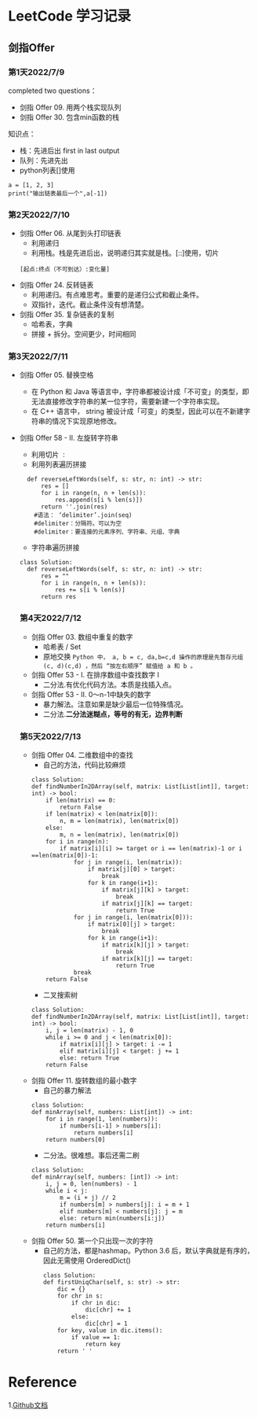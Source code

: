 # LeetCode 学习记录
## 剑指Offer
### 第1天2022/7/9
completed two questions：
- 剑指 Offer 09. 用两个栈实现队列
- 剑指 Offer 30. 包含min函数的栈

知识点：
- 栈：先进后出 first in last output  
- 队列：先进先出
- python列表[]使用
```
a = [1, 2, 3]
print("输出链表最后一个",a[-1])
```

### 第2天2022/7/10
- 剑指 Offer 06. 从尾到头打印链表
  - 利用递归
  - 利用栈。栈是先进后出，说明递归其实就是栈。[::]使用，切片
  ```
  [起点:终点（不可到达）:变化量]
  ```
- 剑指 Offer 24. 反转链表
  - 利用递归。有点难思考。重要的是递归公式和截止条件。
  - 双指针，迭代。截止条件没有想清楚。
- 剑指 Offer 35. 复杂链表的复制
  - 哈希表，字典
  - 拼接 + 拆分。空间更少，时间相同

### 第3天2022/7/11
- 剑指 Offer 05. 替换空格
  - 在 Python 和 Java 等语言中，字符串都被设计成「不可变」的类型，即无法直接修改字符串的某一位字符，需要新建一个字符串实现。
  - 在 C++ 语言中， string 被设计成「可变」的类型，因此可以在不新建字符串的情况下实现原地修改。   
- 剑指 Offer 58 - II. 左旋转字符串
  - 利用切片 `：`
  - 利用列表遍历拼接
  ```class Solution:
    def reverseLeftWords(self, s: str, n: int) -> str:
        res = []
        for i in range(n, n + len(s)):
            res.append(s[i % len(s)])
        return ''.join(res)
      #语法： ‘delimiter’.join(seq)
      #delimiter：分隔符。可以为空
      #delimiter：要连接的元素序列、字符串、元组、字典
  ```
  - 字符串遍历拼接
  ```
  class Solution:
    def reverseLeftWords(self, s: str, n: int) -> str:
        res = ""
        for i in range(n, n + len(s)):
            res += s[i % len(s)]
        return res      
  ```
  
  ### 第4天2022/7/12
  - 剑指 Offer 03. 数组中重复的数字
    - 哈希表 / Set
    - 原地交换
    `Python 中， a, b = c, da,b=c,d 操作的原理是先暂存元组 (c, d)(c,d) ，然后 “按左右顺序” 赋值给 a 和 b 。`
  - 剑指 Offer 53 - I. 在排序数组中查找数字 I
    - 二分法.有优化代码方法。本质是找插入点。 
  - 剑指 Offer 53 - II. 0～n-1中缺失的数字
    - 暴力解法。注意如果是缺少最后一位特殊情况。
    - 二分法.**二分法迷糊点，等号的有无，边界判断**
  
  ### 第5天2022/7/13
  - 剑指 Offer 04. 二维数组中的查找
    - 自己的方法，代码比较麻烦
    ```
    class Solution:
    def findNumberIn2DArray(self, matrix: List[List[int]], target: int) -> bool:
        if len(matrix) == 0:
            return False
        if len(matrix) < len(matrix[0]):
            n, m = len(matrix), len(matrix[0])
        else:
            m, n = len(matrix), len(matrix[0])
        for i in range(n):
            if matrix[i][i] >= target or i == len(matrix)-1 or i ==len(matrix[0])-1:
                for j in range(i, len(matrix)):
                    if matrix[j][0] > target:
                        break
                    for k in range(i+1):
                        if matrix[j][k] > target:
                            break
                        if matrix[j][k] == target:
                            return True
                for j in range(i, len(matrix[0])):
                    if matrix[0][j] > target:
                        break
                    for k in range(i+1):
                        if matrix[k][j] > target:
                            break
                        if matrix[k][j] == target:
                            return True   
                break 
        return False                
    ```
    - 二叉搜索树
    ```
    class Solution:
    def findNumberIn2DArray(self, matrix: List[List[int]], target: int) -> bool:
        i, j = len(matrix) - 1, 0
        while i >= 0 and j < len(matrix[0]):
            if matrix[i][j] > target: i -= 1
            elif matrix[i][j] < target: j += 1
            else: return True
        return False
    ```
  - 剑指 Offer 11. 旋转数组的最小数字
    - 自己的暴力解法
    ```
    class Solution:
    def minArray(self, numbers: List[int]) -> int:
        for i in range(1, len(numbers)):
            if numbers[i-1] > numbers[i]:
                return numbers[i]
        return numbers[0]
    ```
    - 二分法。很难想。事后还需二刷
    ```
    class Solution:
    def minArray(self, numbers: [int]) -> int:
        i, j = 0, len(numbers) - 1
        while i < j:
            m = (i + j) // 2
            if numbers[m] > numbers[j]: i = m + 1
            elif numbers[m] < numbers[j]: j = m
            else: return min(numbers[i:j])
        return numbers[i]
    ```
  - 剑指 Offer 50. 第一个只出现一次的字符
    - 自己的方法，都是hashmap。Python 3.6 后，默认字典就是有序的，因此无需使用 OrderedDict()
      ```
      class Solution:
      def firstUniqChar(self, s: str) -> str:
          dic = {}
          for chr in s:
              if chr in dic:
                  dic[chr] += 1
              else:
                  dic[chr] = 1
          for key, value in dic.items():
              if value == 1:
                  return key
          return ' '
      ```

# Reference
1.[Github文档](https://docs.github.com/cn/get-started/writing-on-github/getting-started-with-writing-and-formatting-on-github/basic-writing-and-formatting-syntax)
